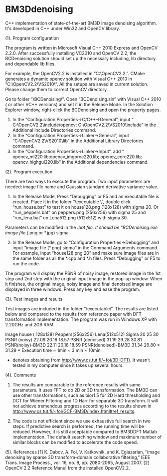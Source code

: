# BM3Ddenoising
C++ implementation of state-of-the-art BM3D image denoising algorithm. It's developed in C++ under Win32 and OpenCV library.  
 
(1).	Program configuration 

The program is written in Microsoft Visual C++ 2010 Express and OpenCV 2.2.0. 
After successfully installing VC2010 and OpenCV 2.2, the BCDenoising solution should set up the necessary including, lib directory and dependable lib files. 

For example, the OpenCV2.2 is installed in “C:\OpenCV2.2\.”. CMake generates a dynamic opencv solution with Visual C++ 2010 in “C:\OpenCV2.2\VS2010\”. All the setups are saved in current solution. Please change them to correct OpenCV directory. 

Go to folder “\BCDenoising\”. Open “BCDenoising.sln” with Visual C++ 2010 ( or other  VC++ versions)  and set it in the Release Mode. In the Solution Explorer window, right-click the BCDenoising and open the property pages.
1) In the “Configuration Properties->C/C++->General”, input “ C:\OpenCV2.2\include\opencv; C:\OpenCV2.2\VS2010\include” in the Additional Include Directories command.  
2) In the “Configuration Properties->Linker->General”, input “C:\OpenCV2.2\VS2010\lib” in the Additional Library Directories command.
3)   In the “Configuration Properties->Linker->Input”, add “ opencv_ml220.lib;opencv_imgproc220.lib; opencv_core220.lib; opencv_highgui220.lib” in the Additional dependencies command. 

(2).	Program execution

There are two ways to execute the program. Two input parameters are needed: image file name and Gaussian standard derivative variance value. 

1) In the Release Mode, Press “Debugging” or F5 and an executable file is created. Place it in the folder “\executable \”, double click “run_house.bat” to test it on house128.png (128x128) with sigma 20. Or “run_peppers.bat” on peppers.png (256x256) with sigma 25 and “run_lena.bat” on Lena512.png (512x512) with sigma 30. 
    
Parameters can be modified in the *.bat file. It should be “BCDenoising.exe image file (*.png or *.jpg) sigma. 

2) In the Release Mode, go to “Configuration Properties->Debugging” and input “image file (*.png) sigma” in the Command Arguments command. For example, input “house128.png 20” and make sure image files are in the same folder as all the *.cpp and *.h files. Press “Debugging” or F5 to run the code. 

The program will display the PSNR of noisy image, restored image in the 1st step and 2nd step with the original input image in the pop-up window. When it finishes, the original image, noisy image and final denoised image are displayed in three windows. Press any key and ease the program. 

(3). Test images and results

Test images are included in the folder “\executable\”. The results are listed below and compared to the results from reference paper with DFT transformation implementation.  The program was run in Windows XP with 2.20GHz and 2GB RAM. 

Image	house ( 128x128) 	  Peppers(256x256)	 Lena(512x512)
Sigma	20	  25 	 30
PSNR (noisy)	22.09	 20.16	18.57
PSNR (denoised)	31.19	 29.28	30.81
PSNR(noisy)-BM3D	22.11	 20.18	18.59
PSNR(denoised)-BM3D	31.34 	 29.80 *	31.29 *
Execution time	~ 1min	~ 3 min	~ 10min
* denotes obtaining from http://www.cs.tut.fi/~foi/3D-DFT/. It wasn’t tested in my computer since it takes up several hours. 

(4). Comments 

1)	The results are comparable to the reference results with same parameters. It uses FFT to do 2D or 3D transformation. The BM3D can use other transformations, such as bior1.5 for 2D Hard thresholding and DCT for Wiener Filtering and 1D Harr for separable 3D transform. It will not achieve tremendous progress according to the results shown in http://www.cs.tut.fi/~foi/GCF-BM3D/index.html#ref_results. 

2)	The code is not efficient since we use exhaustive full search in two steps. If predictive search is performed, the running time will be reduced. However, it is still acceptable compared to BM3DDFT Matlab implementation. The default searching window and maximum number of similar blocks can be modified to accelerate the code speed. 

(5).	References
[1] K. Dabov, A. Foi, V. Katkovnik, and K. Egiazarian, “Image denoising by sparse 3D transform-domain collaborative filtering,” IEEE Trans. Image Process., vol. 16, no. 8, pp. 2080-2095, August 2007.
[2] OpenCV 2.2 Reference Manul from the installed OpenCV2.2. 
